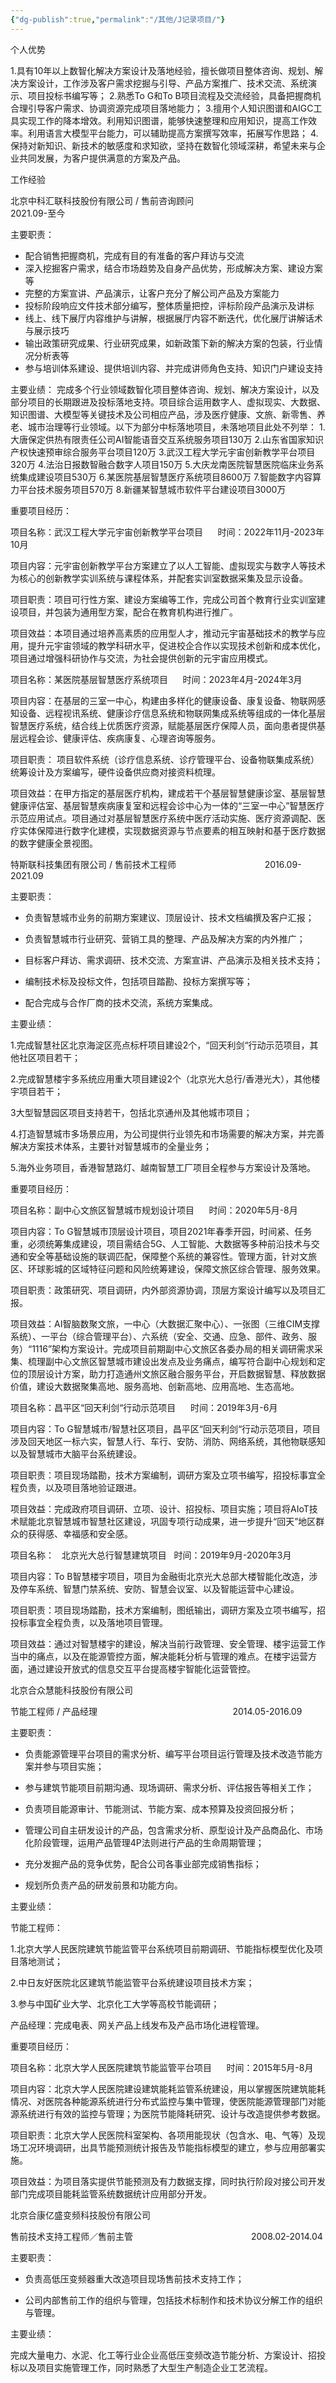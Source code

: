 ```yaml
---
{"dg-publish":true,"permalink":"/其他/J记录项目/"}
---
```


个人优势

1.具有10年以上数智化解决方案设计及落地经验，擅长做项目整体咨询、规划、解决方案设计，工作涉及客户需求挖掘与引导、产品方案推广、技术交流、系统演示、项目投标书编写等；
2.熟悉To G和To B项目流程及交流经验，具备把握商机合理引导客户需求、协调资源完成项目落地能力；
3.擅用个人知识图谱和AIGC工具实现工作的降本增效。利用知识图谱，能够快速整理和应用知识，提高工作效率。利用语言大模型平台能力，可以辅助提高方案撰写效率，拓展写作思路；
4.保持对新知识、新技术的敏感度和求知欲，坚持在数智化领域深耕，希望未来与企业共同发展，为客户提供满意的方案及产品。

  

工作经验

 北京中科汇联科技股份有限公司 / 售前咨询顾问                                       2021.09-至今

主要职责：

- 配合销售把握商机，完成有目的有准备的客户拜访与交流
- 深入挖掘客户需求，结合市场趋势及自身产品优势，形成解决方案、建设方案等
- 完整的方案宣讲、产品演示，让客户充分了解公司产品及方案能力
- 投标阶段响应文件技术部分编写，整体质量把控，评标阶段产品演示及讲标
- 线上、线下展厅内容维护与讲解，根据展厅内容不断迭代，优化展厅讲解话术与展示技巧
- 输出政策研究成果、行业研究成果，如新政策下新的解决方案的包装，行业情况分析表等
- 参与培训体系建设、提供培训内容、并完成讲师角色支持、知识门户建设支持

主要业绩：
完成多个行业领域数智化项目整体咨询、规划、解决方案设计，以及部分项目的长期跟进及投标落地支持。项目综合运用数字人、虚拟现实、大数据、知识图谱、大模型等关键技术及公司相应产品，涉及医疗健康、文旅、新零售、养老、城市治理等行业领域。以下为部分中标落地项目，未落地项目此处不列举：
1.大唐保定供热有限责任公司AI智能语音交互系统服务项目130万
2.山东省国家知识产权快速预审综合服务平台项目120万
3.武汉工程大学元宇宙创新教学平台项目320万
4.法治日报数智融合数字人项目150万
5.大庆龙南医院智慧医院临床业务系统集成建设项目530万
6.某医院基层智慧医疗系统项目8600万
7.智能数字内容算力平台技术服务项目570万
8.新疆某智慧城市软件平台建设项目3000万

重要项目经历：

项目名称：武汉工程大学元宇宙创新教学平台项目      时间：2022年11月-2023年10月   

项目内容：元宇宙创新教学平台方案建立了以人工智能、虚拟现实与数字人等技术为核心的创新教学实训系统与课程体系，并配套实训室数据采集及显示设备。

项目职责：项目可行性方案、建设方案编等工作，完成公司首个教育行业实训室建设项目，并包装为通用型方案，配合在教育机构进行推广。 

项目效益：本项目通过培养高素质的应用型人才，推动元宇宙基础技术的教学与应用，提升元宇宙领域的教学科研水平，促进校企合作以实现技术创新和成本优化，项目通过增强科研协作与交流，为社会提供创新的元宇宙应用模式。


项目名称：某医院基层智慧医疗系统项目      时间：2023年4月-2024年3月   

项目内容：在基层的三室一中心，构建由多样化的健康设备、康复设备、物联网感知设备、远程视讯系统、健康诊疗信息系统和物联网集成系统等组成的一体化基层智慧医疗系统，结合线上优质医疗资源，赋能基层医疗保障人员，面向患者提供基层远程会诊、健康评估、疾病康复、心理咨询等服务。

项目职责： 项目软件系统（诊疗信息系统、诊疗管理平台、设备物联集成系统）统筹设计及方案编写，硬件设备供应商对接资料梳理。

项目效益：在甲方指定的基层医疗机构，建成若干个基层智慧健康诊室、基层智慧健康评估室、基层智慧疾病康复室和远程会诊中心为一体的“三室一中心”智慧医疗示范应用试点。项目通过对基层智慧医疗系统中医疗活动实施、医疗资源调配、医疗实体保障进行数字化建模，实现数据资源与节点要素的相互映射和基于医疗数据的数字健康全景视图。



特斯联科技集团有限公司 / 售前技术工程师                                    2016.09-2021.09

主要职责：

- 负责智慧城市业务的前期方案建议、顶层设计、技术文档编撰及客户汇报；
    
- 负责智慧城市行业研究、营销工具的整理、产品及解决方案的内外推广；
    
- 目标客户拜访、需求调研、技术交流、方案宣讲、产品演示及相关技术支持；
    
- 编制技术标及投标文件，包括项目踏勘、投标方案撰写等；
    
- 配合完成与合作厂商的技术交流，系统方案集成。
    

主要业绩：

1.完成智慧社区北京海淀区亮点标杆项目建设2个，“回天利剑“行动示范项目，其他社区项目若干；

2.完成智慧楼宇多系统应用重大项目建设2个（北京光大总行/香港光大），其他楼宇项目若干；

3大型智慧园区项目支持若干，包括北京通州及其他城市项目；

4.打造智慧城市多场景应用，为公司提供行业领先和市场需要的解决方案，并完善解决方案技术体系，主要针对智慧城市的全量业务；

5.海外业务项目，香港智慧路灯、越南智慧工厂项目全程参与方案设计及落地。

重要项目经历：

项目名称：副中心文旅区智慧城市规划设计项目      时间：2020年5月-8月   

项目内容：To G智慧城市顶层设计项目，项目2021年春季开园，时间紧、任务重，必须统筹集成建设，项目需结合5G、人工智能、大数据等多种前沿技术与交通和安全等基础设施的联调匹配，保障整个系统的兼容性。管理方面，针对文旅区、环球影城的区域特征问题和风险统筹建设，保障文旅区综合管理、服务效果。

项目职责：政策研究、项目调研，内外部资源协调，顶层方案设计编写以及项目汇报。 

项目效益：AI智脑数聚文旅，一中心（大数据汇聚中心）、一张图（三维CIM支撑系统）、一平台（综合管理平台）、六系统（安全、交通、应急、部件、政务、服务）“1116”架构方案设计。完成项目前期副中心文旅区各委办局的相关调研需求采集、梳理副中心文旅区智慧城市建设出发点及业务痛点，编写符合副中心规划和定位的顶层设计方案，助力打造通州文旅区融合服务平台，开启数据智慧、释放数据价值，建设大数据聚集高地、服务高地、创新高地、应用高地、生态高地。

  

项目名称：昌平区“回天利剑“行动示范项目      时间：2019年3月-6月   

项目内容：To G智慧城市/智慧社区项目，昌平区“回天利剑“行动示范项目，项目涉及回天地区一标六实，智慧人行、车行、安防、消防、网络系统，其他物联感知以及智慧城市大脑平台系统建设。

项目职责：项目现场踏勘，技术方案编制，调研方案及立项书编写，招投标事宜全程负责，以及项目落地验证跟进。

项目效益：完成政府项目调研、立项、设计、招投标、项目实施；项目将AIoT技术赋能北京智慧城市智慧社区建设，巩固专项行动成果，进一步提升“回天”地区群众的获得感、幸福感和安全感。

  

项目名称：   北京光大总行智慧建筑项目   时间：2019年9月-2020年3月   

项目内容：To B智慧楼宇项目，项目为金融街北京光大总部大楼智能化改造，涉及停车系统、智慧门禁系统、安防、智慧会议室、以及智能运营中心建设。

项目职责：项目现场踏勘，技术方案编制，图纸输出，调研方案及立项书编写，招投标事宜全程负责，以及落地项目管理。

项目效益：通过对智慧楼宇的建设，解决当前行政管理、安全管理、楼宇运营工作当中的痛点，以及在能源管控方面，解决能耗分析与管理的难点。在楼宇运营方面，通过建设开放式的信息交互平台提高楼宇智能化运营管控。

  

北京合众慧能科技股份有限公司

节能工程师 / 产品经理                                                       2014.05-2016.09

主要职责：

- 负责能源管理平台项目的需求分析、编写平台项目运行管理及技术改造节能方案并参与项目实施；
    
- 参与建筑节能项目前期沟通、现场调研、需求分析、评估报告等相关工作；
    
- 负责项目能源审计、节能测试、节能方案、成本预算及投资回报分析；
    
- 管理公司自主研发设计的产品，包含需求分析、原型设计及产品商品化、市场化阶段管理，运用产品管理4P法则进行产品的生命周期管理；
    
- 充分发掘产品的竞争优势，配合公司各事业部完成销售指标；
    
- 规划所负责产品的研发前景和功能方向。
    

主要业绩：

节能工程师：

1.北京大学人民医院建筑节能监管平台系统项目前期调研、节能指标模型优化及项目落地测试；

2.中日友好医院北区建筑节能监管平台系统建设项目技术方案；

3.参与中国矿业大学、北京化工大学等高校节能调研；

产品经理：完成电表、网关产品上线发布及产品市场化进程管理。

  

重要项目经历：

项目名称：北京大学人民医院建筑节能监管平台项目      时间：2015年5月-8月   

项目内容：北京大学人民医院建设建筑能耗监管系统建设，用以掌握医院建筑能耗情况、对医院各种能源系统进行分布式监控与集中管理，使医院能源管理部门对能源系统进行有效的监控与管理；为医院节能降耗研究、设计与改造提供参考数据。

项目职责：北京大学人民医院科室架构、各项用能现状（包含水、电、气等）及现场工况环境调研，出具节能预测统计报告及节能指标模型的建立，参与应用部署实施。

项目效益：为项目落实提供节能预测及有力数据支撑，同时执行阶段对接公司开发部门完成项目能耗监管系统数据统计应用部分开发。



北京合康亿盛变频科技股份有限公司

售前技术支持工程师／售前主管                                                2008.02-2014.04

主要职责：

- 负责高低压变频器重大改造项目现场售前技术支持工作；
    
- 公司内部售前工作的组织与管理，包括技术标制作和技术协议分解工作的组织与管理。
    

主要业绩：

完成大量电力、水泥、化工等行业企业高低压变频改造节能分析、方案设计、招投标以及项目实施管理工作，同时熟悉了大型生产制造企业工艺流程。